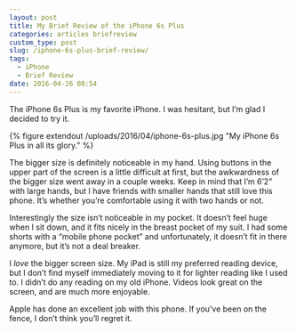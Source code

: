 ```yaml
---
layout: post
title: My Brief Review of the iPhone 6s Plus
categories: articles briefreview
custom_type: post
slug: /iphone-6s-plus-brief-review/
tags:
  - iPhone
  - Brief Review
date: 2016-04-26 08:54
---
```

The iPhone 6s Plus is my favorite iPhone. I was hesitant, but I’m glad I decided to try it.

{% figure extendout /uploads/2016/04/iphone-6s-plus.jpg "My iPhone 6s Plus in all its glory." %}

The bigger size is definitely noticeable in my hand. Using buttons in the upper part of the screen is a little difficult at first, but the awkwardness of the bigger size went away in a couple weeks. Keep in mind that I’m 6’2” with large hands, but I have friends with smaller hands that still love this phone. It’s whether you’re comfortable using it with two hands or not.

Interestingly the size isn’t noticeable in my pocket. It doesn’t feel huge when I sit down, and it fits nicely in the breast pocket of my suit. I had some shorts with a “mobile phone pocket” and unfortunately, it doesn’t fit in there anymore, but it’s not a deal breaker.

I *love* the bigger screen size. My iPad is still my preferred reading device, but I don’t find myself immediately moving to it for lighter reading like I used to. I didn’t do any reading on my old iPhone. Videos look great on the screen, and are much more enjoyable.

Apple has done an excellent job with this phone. If you’ve been on the fence, I don’t think you’ll regret it.
